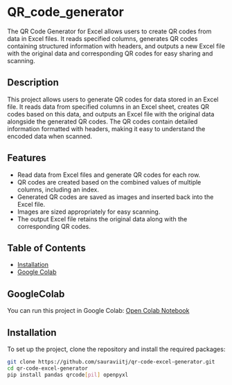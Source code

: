 # QR_code_generator
The QR Code Generator for Excel allows users to create QR codes from data in Excel files. It reads specified columns, generates QR codes containing structured information with headers, and outputs a new Excel file with the original data and corresponding QR codes for easy sharing and scanning.

## Description
This project allows users to generate QR codes for data stored in an Excel file. It reads data from specified columns in an Excel sheet, creates QR codes based on this data, and outputs an Excel file with the original data alongside the generated QR codes. The QR codes contain detailed information formatted with headers, making it easy to understand the encoded data when scanned.

## Features
- Read data from Excel files and generate QR codes for each row.
- QR codes are created based on the combined values of multiple columns, including an index.
- Generated QR codes are saved as images and inserted back into the Excel file.
- Images are sized appropriately for easy scanning.
- The output Excel file retains the original data along with the corresponding QR codes.

## Table of Contents
- [Installation](#installation)
- [Google Colab](#GoogleColab)
## GoogleColab
You can  run this project in Google Colab: [Open Colab Notebook](https://colab.research.google.com/drive/17OKGI_LG0o1EnVKE6JLQZ9IPhIfxpAPt?usp=sharing)

## Installation
To set up the project, clone the repository and install the required packages:

```bash
git clone https://github.com/sauraviitj/qr-code-excel-generator.git
cd qr-code-excel-generator
pip install pandas qrcode[pil] openpyxl


